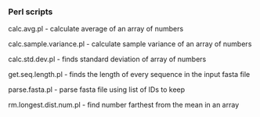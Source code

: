 ### Perl scripts

calc.avg.pl - calculate average of an array of numbers

calc.sample.variance.pl - calculate sample variance of an array of numbers

calc.std.dev.pl - finds standard deviation of array of numbers

get.seq.length.pl - finds the length of every sequence in the input fasta file

parse.fasta.pl - parse fasta file using list of IDs to keep

rm.longest.dist.num.pl - find number farthest from the mean in an array

